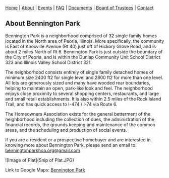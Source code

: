 [Home](index.md) | [About](about.md) | [Events](events.md) | [FAQ](faq.md) | [Documents](documents.md) | [Board of Trustees](trustees.md) | [Contact](contact.md)

## About Bennington Park

Bennington Park is a neighborhood comprised of 32 single family homes located in the North area of Peoria, Illinois.  More specifically, the community is East of Knoxville Avenue (Rt 40) just off of Hickory Grove Road, and is about 2 miles North of Rt 6.   Bennington Park is just outside the boundary of the City of Peoria, and is within the Dunlap Community Unit School District 323 and Illinois Valley School District 321.  

The neighborhood consists entirely of single family detached homes of minimum size 2400 ft2 for single level and 2800 ft2 for more than one level. All lots are generously sized and many have wooded rear boundaries, helping to maintain an open, park-like look and feel.   The neighborhood enjoys close proximity to several shopping centers, restaurants, and large and small retail establishments.  It is also within 2.5 miles of the Rock Island Trail, and has quick access to I-474 / I-74 via Route 6.  

The Homeowners Association exists for the general betterment of the neighborhood including the collection of dues, the administration of the financial records, the grounds keeping and maintenance of the common areas, and the scheduling and production of social events.  

If you are a resident or a prospective homebuyer and are interested in knowing more about 
Bennington Park, please send an email to: [benningtonparkhoa.org@gmail.com](mailto:benningtonparkhoa.org@gmail.com)

![Image of Plat](Snip of Plat.JPG)

Link to Google Maps: [Bennington Park](https://www.google.com/maps/@40.831032,-89.6065676,435m/data=!3m1!1e3?hl=en&authuser=0)

